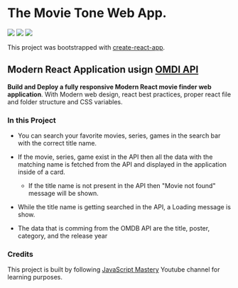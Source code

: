 # The Movie Tone Web App.

![](https://img.shields.io/badge/React-17.0.2-%230269A4)
![](https://img.shields.io/badge/npm-8.1.2-%23cb3837)
![](https://img.shields.io/badge/Dependencies-Up%20to%20Date-%234cc61e)

This project was bootstrapped with [create-react-app](https://github.com/facebook/create-react-app).

## Modern React Application usign [OMDI API](https://www.omdbapi.com/)

**Build and Deploy a fully responsive Modern React movie finder web application**.
With Modern web design, react best practices, proper react file and folder structure and CSS variables.

### In this Project

- You can search your favorite movies, series, games in the search bar with the correct title name.

- If the movie, series, game exist in the API then all the data with the matching name is fetched from the API and displayed in the application inside of a card.
  - If the title name is not present in the API then "Movie not found" message will be shown.
- While the title name is getting searched in the API, a Loading message is show.
- The data that is comming from the OMDB API are the title, poster, category, and the release year

### Credits

This project is built by following [JavaScript Mastery](https://www.youtube.com/c/JavaScriptMastery) Youtube channel for learning purposes.
